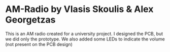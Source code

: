 # AM-Radio by Vlasis Skoulis & Alex Georgetzas
This is an AM radio created for a university project. I designed the PCB, but we did only the prototype. We also added some LEDs to indicate the volume (not present on the PCB design)
